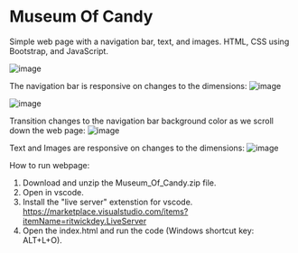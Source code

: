 # Museum Of Candy
Simple web page with a navigation bar, text, and images. HTML, CSS using Bootstrap, and JavaScript. 

![image](https://github.com/kylehraja/MuseumOfCandy/assets/140476247/009a91c0-dfb3-4e43-bd80-6435bac93556)

The navigation bar is responsive on changes to the dimensions:
![image](https://github.com/kylehraja/MuseumOfCandy/assets/140476247/2710a973-9964-446f-ba2a-f59ba89fb8f3)

![image](https://github.com/kylehraja/MuseumOfCandy/assets/140476247/eff70099-fea0-4ef4-969b-c5d4f7f74ace)

Transition changes to the navigation bar background color as we scroll down the web page:
![image](https://github.com/kylehraja/MuseumOfCandy/assets/140476247/14774c9d-9893-4c11-af9a-f10d4bb37499)

Text and Images are responsive on changes to the dimensions:
![image](https://github.com/kylehraja/MuseumOfCandy/assets/140476247/84c4b3ab-d5cc-43f2-968d-c7d5885709e6)

How to run webpage:

1) Download and unzip the Museum_Of_Candy.zip file.
2) Open in vscode.
3) Install the "live server" extenstion for vscode. https://marketplace.visualstudio.com/items?itemName=ritwickdey.LiveServer
4) Open the index.html and run the code (Windows shortcut key: ALT+L+O).
